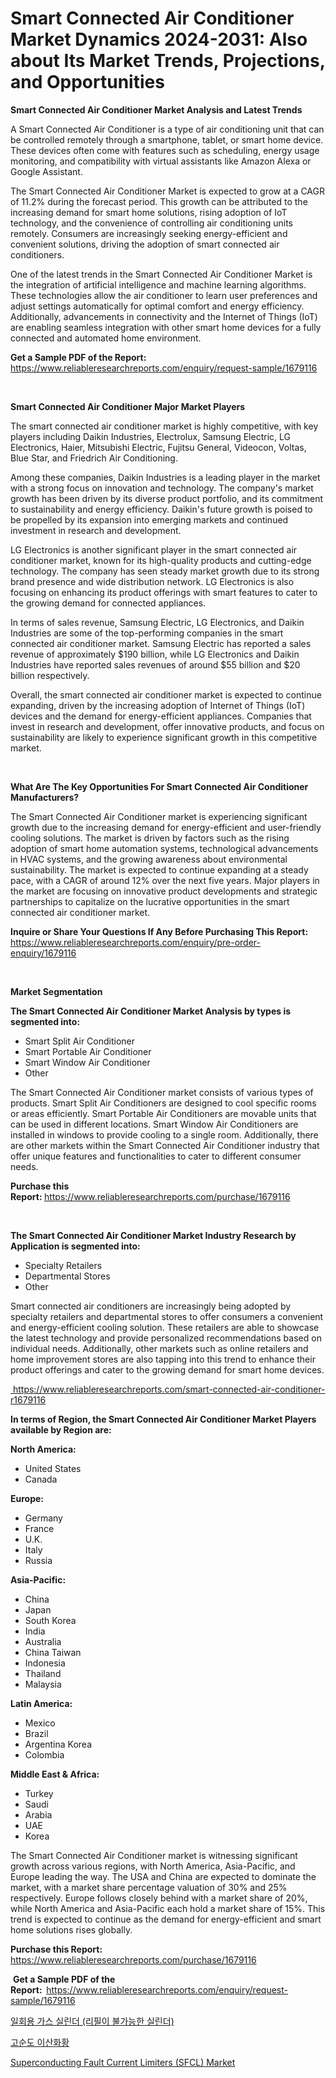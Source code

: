 <p><h1>Smart Connected Air Conditioner Market Dynamics 2024-2031: Also about Its Market Trends, Projections, and Opportunities</h1></p><p><strong>Smart Connected Air Conditioner Market Analysis and Latest Trends</strong></p>
<p><p>A Smart Connected Air Conditioner is a type of air conditioning unit that can be controlled remotely through a smartphone, tablet, or smart home device. These devices often come with features such as scheduling, energy usage monitoring, and compatibility with virtual assistants like Amazon Alexa or Google Assistant.</p><p>The Smart Connected Air Conditioner Market is expected to grow at a CAGR of 11.2% during the forecast period. This growth can be attributed to the increasing demand for smart home solutions, rising adoption of IoT technology, and the convenience of controlling air conditioning units remotely. Consumers are increasingly seeking energy-efficient and convenient solutions, driving the adoption of smart connected air conditioners.</p><p>One of the latest trends in the Smart Connected Air Conditioner Market is the integration of artificial intelligence and machine learning algorithms. These technologies allow the air conditioner to learn user preferences and adjust settings automatically for optimal comfort and energy efficiency. Additionally, advancements in connectivity and the Internet of Things (IoT) are enabling seamless integration with other smart home devices for a fully connected and automated home environment.</p></p>
<p><strong>Get a Sample PDF of the Report:&nbsp;</strong> <a href="https://www.reliableresearchreports.com/enquiry/request-sample/1679116">https://www.reliableresearchreports.com/enquiry/request-sample/1679116</a></p>
<p>&nbsp;</p>
<p><strong>Smart Connected Air Conditioner Major Market Players</strong></p>
<p><p>The smart connected air conditioner market is highly competitive, with key players including Daikin Industries, Electrolux, Samsung Electric, LG Electronics, Haier, Mitsubishi Electric, Fujitsu General, Videocon, Voltas, Blue Star, and Friedrich Air Conditioning. </p><p>Among these companies, Daikin Industries is a leading player in the market with a strong focus on innovation and technology. The company's market growth has been driven by its diverse product portfolio, and its commitment to sustainability and energy efficiency. Daikin's future growth is poised to be propelled by its expansion into emerging markets and continued investment in research and development.</p><p>LG Electronics is another significant player in the smart connected air conditioner market, known for its high-quality products and cutting-edge technology. The company has seen steady market growth due to its strong brand presence and wide distribution network. LG Electronics is also focusing on enhancing its product offerings with smart features to cater to the growing demand for connected appliances.</p><p>In terms of sales revenue, Samsung Electric, LG Electronics, and Daikin Industries are some of the top-performing companies in the smart connected air conditioner market. Samsung Electric has reported a sales revenue of approximately $190 billion, while LG Electronics and Daikin Industries have reported sales revenues of around $55 billion and $20 billion respectively.</p><p>Overall, the smart connected air conditioner market is expected to continue expanding, driven by the increasing adoption of Internet of Things (IoT) devices and the demand for energy-efficient appliances. Companies that invest in research and development, offer innovative products, and focus on sustainability are likely to experience significant growth in this competitive market.</p></p>
<p>&nbsp;</p>
<p><strong>What Are The Key Opportunities For Smart Connected Air Conditioner Manufacturers?</strong></p>
<p><p>The Smart Connected Air Conditioner market is experiencing significant growth due to the increasing demand for energy-efficient and user-friendly cooling solutions. The market is driven by factors such as the rising adoption of smart home automation systems, technological advancements in HVAC systems, and the growing awareness about environmental sustainability. The market is expected to continue expanding at a steady pace, with a CAGR of around 12% over the next five years. Major players in the market are focusing on innovative product developments and strategic partnerships to capitalize on the lucrative opportunities in the smart connected air conditioner market.</p></p>
<p><strong>Inquire or Share Your Questions If Any Before Purchasing This Report:</strong> <a href="https://www.reliableresearchreports.com/enquiry/pre-order-enquiry/1679116">https://www.reliableresearchreports.com/enquiry/pre-order-enquiry/1679116</a></p>
<p>&nbsp;</p>
<p><strong>Market Segmentation</strong></p>
<p><strong>The Smart Connected Air Conditioner Market Analysis by types is segmented into:</strong></p>
<p><ul><li>Smart Split Air Conditioner</li><li>Smart Portable Air Conditioner</li><li>Smart Window Air Conditioner</li><li>Other</li></ul></p>
<p><p>The Smart Connected Air Conditioner market consists of various types of products. Smart Split Air Conditioners are designed to cool specific rooms or areas efficiently. Smart Portable Air Conditioners are movable units that can be used in different locations. Smart Window Air Conditioners are installed in windows to provide cooling to a single room. Additionally, there are other markets within the Smart Connected Air Conditioner industry that offer unique features and functionalities to cater to different consumer needs.</p></p>
<p><strong>Purchase this Report:&nbsp;</strong><a href="https://www.reliableresearchreports.com/purchase/1679116">https://www.reliableresearchreports.com/purchase/1679116</a></p>
<p>&nbsp;</p>
<p><strong>The Smart Connected Air Conditioner Market Industry Research by Application is segmented into:</strong></p>
<p><ul><li>Specialty Retailers</li><li>Departmental Stores</li><li>Other</li></ul></p>
<p><p>Smart connected air conditioners are increasingly being adopted by specialty retailers and departmental stores to offer consumers a convenient and energy-efficient cooling solution. These retailers are able to showcase the latest technology and provide personalized recommendations based on individual needs. Additionally, other markets such as online retailers and home improvement stores are also tapping into this trend to enhance their product offerings and cater to the growing demand for smart home devices.</p></p>
<p><a href="https://www.reliableresearchreports.com/smart-connected-air-conditioner-r1679116">&nbsp;https://www.reliableresearchreports.com/smart-connected-air-conditioner-r1679116</a></p>
<p><strong>In terms of Region, the Smart Connected Air Conditioner Market Players available by Region are:</strong></p>
<p>
    <p> <strong> North America: </strong>
        <ul>
            <li>United States</li>
            <li>Canada</li>
        </ul>
        </p> 
    <p> <strong> Europe: </strong>
        <ul>
            <li>Germany</li>
            <li>France</li>
            <li>U.K.</li>
            <li>Italy</li>
            <li>Russia</li>
        </ul>
        </p> 
    <p> <strong> Asia-Pacific: </strong>
        <ul>
            <li>China</li>
            <li>Japan</li>
            <li>South Korea</li>
            <li>India</li>
            <li>Australia</li>
            <li>China Taiwan</li>
            <li>Indonesia</li>
            <li>Thailand</li>
            <li>Malaysia</li>
        </ul>
        </p> 
    <p> <strong> Latin America: </strong>
        <ul>
            <li>Mexico</li>
            <li>Brazil</li>
            <li>Argentina Korea</li>
            <li>Colombia</li>
        </ul>
        </p> 
    <p> <strong> Middle East & Africa: </strong>
        <ul>
            <li>Turkey</li>
            <li>Saudi</li>
            <li>Arabia</li>
            <li>UAE</li>
            <li>Korea</li>
        </ul>
    </p>
    </p>
<p><p>The Smart Connected Air Conditioner market is witnessing significant growth across various regions, with North America, Asia-Pacific, and Europe leading the way. The USA and China are expected to dominate the market, with a market share percentage valuation of 30% and 25% respectively. Europe follows closely behind with a market share of 20%, while North America and Asia-Pacific each hold a market share of 15%. This trend is expected to continue as the demand for energy-efficient and smart home solutions rises globally.</p></p>
<p><strong>Purchase this Report: </strong><a href="https://www.reliableresearchreports.com/purchase/1679116">https://www.reliableresearchreports.com/purchase/1679116</a></p>
<p>&nbsp;<strong>Get a Sample PDF of the Report:&nbsp;&nbsp;</strong><a href="https://www.reliableresearchreports.com/enquiry/request-sample/1679116">https://www.reliableresearchreports.com/enquiry/request-sample/1679116</a></p>
<p><strong></strong></p>
<p><p><a href="https://github.com/kein8762/Market-Research-Report-List-1/blob/main/677937593604.md">일회용 가스 실린더 (리필이 불가능한 실린더)</a></p><p><a href="https://github.com/erwindropdead54/Market-Research-Report-List-1/blob/main/498173893605.md">고순도 이산화황</a></p><p><a href="https://issuu.com/reportprime-2/docs/superconducting-fault-current-limit_1c82c109d01de4">Superconducting Fault Current Limiters (SFCL) Market</a></p></p>